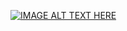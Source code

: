[![IMAGE ALT TEXT HERE](https://img.youtube.com/vi/BvPHx-J4K94/0.jpg)]([https://www.youtube.com/watch?v=YOUTUBE_VIDEO_ID_HERE](https://youtu.be/BvPHx-J4K94)https://youtu.be/BvPHx-J4K94)
